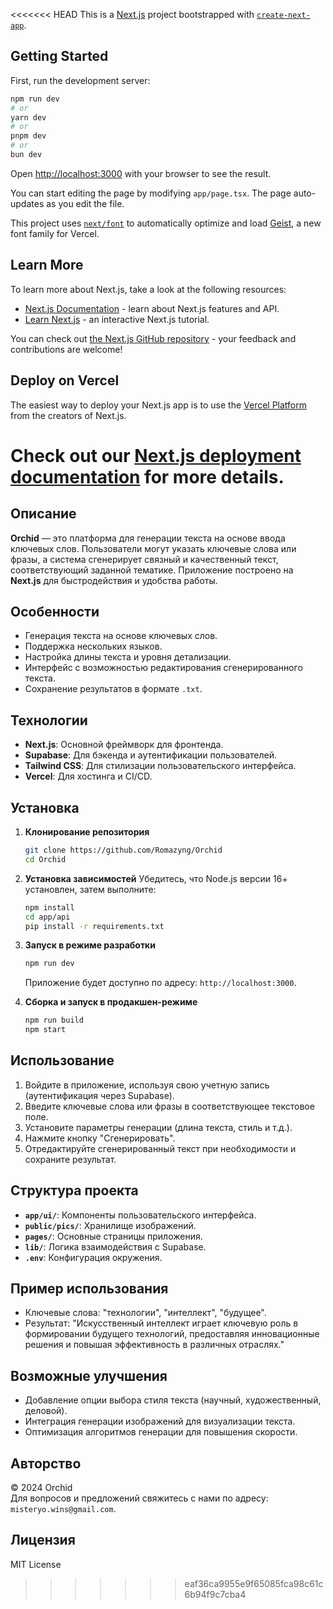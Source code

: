 <<<<<<< HEAD
This is a [Next.js](https://nextjs.org) project bootstrapped with [`create-next-app`](https://nextjs.org/docs/app/api-reference/cli/create-next-app).

## Getting Started

First, run the development server:

```bash
npm run dev
# or
yarn dev
# or
pnpm dev
# or
bun dev
```

Open [http://localhost:3000](http://localhost:3000) with your browser to see the result.

You can start editing the page by modifying `app/page.tsx`. The page auto-updates as you edit the file.

This project uses [`next/font`](https://nextjs.org/docs/app/building-your-application/optimizing/fonts) to automatically optimize and load [Geist](https://vercel.com/font), a new font family for Vercel.

## Learn More

To learn more about Next.js, take a look at the following resources:

- [Next.js Documentation](https://nextjs.org/docs) - learn about Next.js features and API.
- [Learn Next.js](https://nextjs.org/learn) - an interactive Next.js tutorial.

You can check out [the Next.js GitHub repository](https://github.com/vercel/next.js) - your feedback and contributions are welcome!

## Deploy on Vercel

The easiest way to deploy your Next.js app is to use the [Vercel Platform](https://vercel.com/new?utm_medium=default-template&filter=next.js&utm_source=create-next-app&utm_campaign=create-next-app-readme) from the creators of Next.js.

Check out our [Next.js deployment documentation](https://nextjs.org/docs/app/building-your-application/deploying) for more details.
=======
## Описание
**Orchid** — это платформа для генерации текста на основе ввода ключевых слов. Пользователи могут указать ключевые слова или фразы, а система сгенерирует связный и качественный текст, соответствующий заданной тематике. Приложение построено на **Next.js** для быстродействия и удобства работы.

## Особенности
- Генерация текста на основе ключевых слов.
- Поддержка нескольких языков.
- Настройка длины текста и уровня детализации.
- Интерфейс с возможностью редактирования сгенерированного текста.
- Сохранение результатов в формате `.txt`.

## Технологии
- **Next.js**: Основной фреймворк для фронтенда.
- **Supabase**: Для бэкенда и аутентификации пользователей.
- **Tailwind CSS**: Для стилизации пользовательского интерфейса.
- **Vercel**: Для хостинга и CI/CD.

## Установка

1. **Клонирование репозитория**
   ```bash
   git clone https://github.com/Romazyng/Orchid
   cd Orchid
   ```

2. **Установка зависимостей**
   Убедитесь, что Node.js версии 16+ установлен, затем выполните:
   ```bash
   npm install
   cd app/api
   pip install -r requirements.txt
   ```

3. **Запуск в режиме разработки**
   ```bash
   npm run dev
   ```
   Приложение будет доступно по адресу: `http://localhost:3000`.

4. **Сборка и запуск в продакшен-режиме**
   ```bash
   npm run build
   npm start
   ```

## Использование
1. Войдите в приложение, используя свою учетную запись (аутентификация через Supabase).
2. Введите ключевые слова или фразы в соответствующее текстовое поле.
3. Установите параметры генерации (длина текста, стиль и т.д.).
4. Нажмите кнопку "Сгенерировать".
5. Отредактируйте сгенерированный текст при необходимости и сохраните результат.

## Структура проекта
- **`app/ui/`**: Компоненты пользовательского интерфейса.
- **`public/pics/`**: Хранилище изображений.
- **`pages/`**: Основные страницы приложения.
- **`lib/`**: Логика взаимодействия с Supabase.
- **`.env`**: Конфигурация окружения.

## Пример использования
- Ключевые слова: "технологии", "интеллект", "будущее".
- Результат: "Искусственный интеллект играет ключевую роль в формировании будущего технологий, предоставляя инновационные решения и повышая эффективность в различных отраслях."

## Возможные улучшения
- Добавление опции выбора стиля текста (научный, художественный, деловой).
- Интеграция генерации изображений для визуализации текста.
- Оптимизация алгоритмов генерации для повышения скорости.

## Авторство
© 2024 Orchid   
Для вопросов и предложений свяжитесь с нами по адресу: `misteryo.wins@gmail.com`.

## Лицензия
MIT License
>>>>>>> eaf36ca9955e9f65085fca98c61c6b94f9c7cba4
